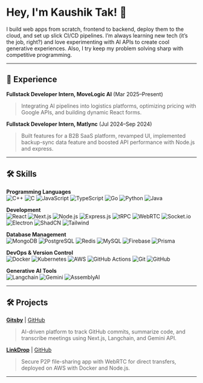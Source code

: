 # Hey, I'm Kaushik Tak! 👋

I build web apps from scratch, frontend to backend, deploy them to the cloud, and set up slick CI/CD pipelines. I’m always learning new tech (it’s the job, right?) and love experimenting with AI APIs to create cool generative experiences. Also, I try keep my problem solving sharp with competitive programming.

---

## 💼 Experience
 **Fullstack Developer Intern, MoveLogic AI** (Mar 2025–Present)  
 > Integrating AI pipelines into logistics platforms, optimizing pricing with Google APIs, and building dynamic React forms. 

 **Fullstack Developer Intern, Matlync** (Jul 2024–Sep 2024)  
 > Built features for a B2B SaaS platform, revamped UI, implemented backup-sync data feature and boosted API performance with Node.js and express.
  

---

## 🛠️ Skills

**Programming Languages**  
![C++](https://img.shields.io/badge/-C++-00599C?logo=c%2B%2B) ![C](https://img.shields.io/badge/-C-A8B9CC?logo=c) ![JavaScript](https://img.shields.io/badge/-JavaScript-F7DF1E?logo=javascript) ![TypeScript](https://img.shields.io/badge/-TypeScript-3178C6?logo=typescript) ![Go](https://img.shields.io/badge/-Go-00ADD8?logo=go) ![Python](https://img.shields.io/badge/-Python-3776AB?logo=python) ![Java](https://img.shields.io/badge/-Java-007396?logo=java)

**Development**  
![React](https://img.shields.io/badge/-React-61DAFB?logo=react) ![Next.js](https://img.shields.io/badge/-Next.js-000000?logo=next.js) ![Node.js](https://img.shields.io/badge/-Node.js-339933?logo=node.js) ![Express.js](https://img.shields.io/badge/-Express.js-000000?logo=express) ![tRPC](https://img.shields.io/badge/-tRPC-2596BE?logo=trpc) ![WebRTC](https://img.shields.io/badge/-WebRTC-333333?logo=webrtc) ![Socket.io](https://img.shields.io/badge/-Socket.io-010101?logo=socket.io) ![Electron](https://img.shields.io/badge/-Electron-47848F?logo=electron) ![ShadCN](https://img.shields.io/badge/-ShadCN-000000?logo=shadcn/ui) ![Tailwind](https://img.shields.io/badge/-Tailwind-06B6D4?logo=tailwind-css)

**Database Management**  
![MongoDB](https://img.shields.io/badge/-MongoDB-47A248?logo=mongodb) ![PostgreSQL](https://img.shields.io/badge/-PostgreSQL-4169E1?logo=postgresql) ![Redis](https://img.shields.io/badge/-Redis-DC382D?logo=redis) ![MySQL](https://img.shields.io/badge/-MySQL-4479A1?logo=mysql) ![Firebase](https://img.shields.io/badge/-Firebase-FFCA28?logo=firebase) ![Prisma](https://img.shields.io/badge/-Prisma-2D3748?logo=prisma)

**DevOps & Version Control**  
![Docker](https://img.shields.io/badge/-Docker-2496ED?logo=docker) ![Kubernetes](https://img.shields.io/badge/-Kubernetes-326CE5?logo=kubernetes) ![AWS](https://img.shields.io/badge/-AWS-232F3E?logo=amazon-aws) ![GitHub Actions](https://img.shields.io/badge/-GitHub%20Actions-2088FF?logo=github-actions) ![Git](https://img.shields.io/badge/-Git-F05032?logo=git) ![GitHub](https://img.shields.io/badge/-GitHub-181717?logo=github)

**Generative AI Tools**  
![Langchain](https://img.shields.io/badge/-Langchain-1C3C3C?logo=langchain) ![Gemini](https://img.shields.io/badge/-Gemini-8E75B2?logo=google) ![AssemblyAI](https://img.shields.io/badge/-AssemblyAI-000000?logo=assemblyai)

---

## 🛠️ Projects
**[Gitsby](https://gitsby-psi.vercel.app/)** | [GitHub](https://github.com/kaushiktak19/gitsby)  
  > AI-driven platform to track GitHub commits, summarize code, and transcribe meetings using Next.js, Langchain, and Gemini API. 
   
**[LinkDrop](https://link-drop.vercel.app/)** | [GitHub](https://github.com/kaushiktak19/linkDrop)  
  > Secure P2P file-sharing app with WebRTC for direct transfers, deployed on AWS with Docker and Node.js.  

--- 
